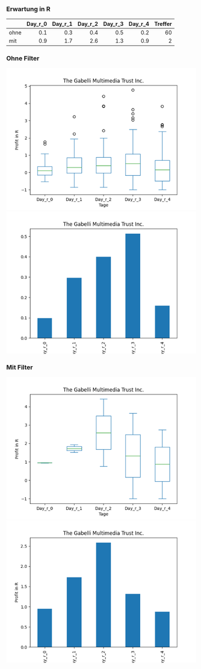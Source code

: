 ### Erwartung in R
|      |   Day_r_0 |   Day_r_1 |   Day_r_2 |   Day_r_3 |   Day_r_4 |   Treffer |
|:-----|----------:|----------:|----------:|----------:|----------:|----------:|
| ohne |       0.1 |       0.3 |       0.4 |       0.5 |       0.2 |        60 |
| mit  |       0.9 |       1.7 |       2.6 |       1.3 |       0.9 |         2 |

### Ohne Filter
![image info](./data/GGT_box_all.png)
![image info](./data/GGT_median_all.png)

### Mit Filter
![image info](./data/GGT_box_filtered.png)
![image info](./data/GGT_median_filtered.png)